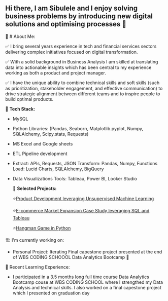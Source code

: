 ## Hi there, I am Sibulele and I enjoy solving business problems by  introducing new digital solutions and optimising processes 👋

 🎯 # About Me:

✅ I bring several years experience in tech and financial services sectors delivering complex initiatives focused on digital transformation. 

✅ With a solid background in Business Analysis I am skilled at translating  data into actionable insights which has been central to my experience working as both a product and project manager.

✅ I have the unique ability to  combine technical skills and soft skills (such as prioritization, stakeholder engagement, and effective communication)  to drive strategic alignment between different teams and  to inspire people to build optimal products. 

🔧 **Tech Stack:** 

- MySQL 
- Python 
  Libraries: (Pandas, Seaborn, Matplotlib.pyplot, Numpy, SQLAlchemy, Scipy.stats, Requests)
- MS Excel and Google sheets 
- ETL Pipeline development
-   Extract: APIs, Requests, JSON
   Transform: Pandas, Numpy, Functions
  Load: Lucid Charts, SQLAlchemy, BigQuery
- Data Visualizations
  Tools: Tableau, Power BI,  Looker Studio

  :pushpin: **Selected Projects:**

  :star:[Product Development leveraging Unsupervised Machine Learning](https://github.com/sngomane/-Product-Development-Leveraging-Unsupervised-Machine-Learning)
  
  :star:[E-commerce Market Expansion Case Study leveraging SQL and Tableau](https://github.com/sngomane/E-commerce-Market-Expansion-Case-Study-leveraging-SQL-and-Tableau)
  
  :star:[Hangman Game in Python](https://github.com/sngomane/Hangman-Game-in-Python)

🏗 I'm currently working on: 
- Personal Project: Iterating Final capestone project presented at the end of WBS CODING SCHOOOL Data Analytics Bootcamp 💪

 🌱 Recent Learning Experience: 
- I participated in a 3.5 months long full time course Data Analytics Bootcamp couse at WBS CODING SCHOOL where I strengthed my Data Analysis and technical skills. I also worked on a final capestone project which I presented on graduation day
